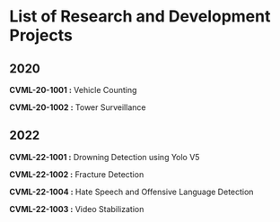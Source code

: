 
# List of Research and Development Projects

## 2020
**CVML-20-1001 :** Vehicle Counting

**CVML-20-1002 :** Tower Surveillance


## 2022
**CVML-22-1001 :** Drowning Detection using Yolo V5

**CVML-22-1002 :** Fracture Detection

**CVML-22-1004 :** Hate Speech and Offensive Language Detection

**CVML-22-1003 :** Video Stabilization



